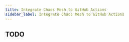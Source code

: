 ```yaml
---
title: Integrate Chaos Mesh to GitHub Actions
sidebar_label: Integrate Chaos Mesh to GitHub Actions
---
```


## TODO